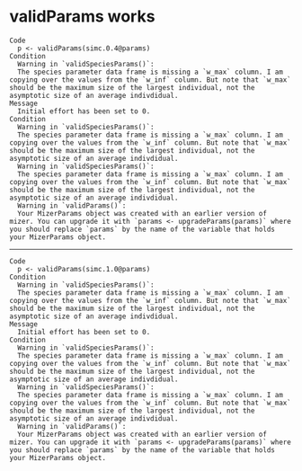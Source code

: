 # validParams works

    Code
      p <- validParams(simc.0.4@params)
    Condition
      Warning in `validSpeciesParams()`:
      The species parameter data frame is missing a `w_max` column. I am copying over the values from the `w_inf` column. But note that `w_max` should be the maximum size of the largest individual, not the asymptotic size of an average indivdidual.
    Message
      Initial effort has been set to 0.
    Condition
      Warning in `validSpeciesParams()`:
      The species parameter data frame is missing a `w_max` column. I am copying over the values from the `w_inf` column. But note that `w_max` should be the maximum size of the largest individual, not the asymptotic size of an average indivdidual.
      Warning in `validSpeciesParams()`:
      The species parameter data frame is missing a `w_max` column. I am copying over the values from the `w_inf` column. But note that `w_max` should be the maximum size of the largest individual, not the asymptotic size of an average indivdidual.
      Warning in `validParams()`:
      Your MizerParams object was created with an earlier version of mizer. You can upgrade it with `params <- upgradeParams(params)` where you should replace `params` by the name of the variable that holds your MizerParams object.

---

    Code
      p <- validParams(simc.1.0@params)
    Condition
      Warning in `validSpeciesParams()`:
      The species parameter data frame is missing a `w_max` column. I am copying over the values from the `w_inf` column. But note that `w_max` should be the maximum size of the largest individual, not the asymptotic size of an average indivdidual.
    Message
      Initial effort has been set to 0.
    Condition
      Warning in `validSpeciesParams()`:
      The species parameter data frame is missing a `w_max` column. I am copying over the values from the `w_inf` column. But note that `w_max` should be the maximum size of the largest individual, not the asymptotic size of an average indivdidual.
      Warning in `validSpeciesParams()`:
      The species parameter data frame is missing a `w_max` column. I am copying over the values from the `w_inf` column. But note that `w_max` should be the maximum size of the largest individual, not the asymptotic size of an average indivdidual.
      Warning in `validParams()`:
      Your MizerParams object was created with an earlier version of mizer. You can upgrade it with `params <- upgradeParams(params)` where you should replace `params` by the name of the variable that holds your MizerParams object.

